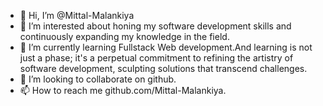 - 👋 Hi, I’m @Mittal-Malankiya
- 👀 I’m interested about honing my software development skills and continuously expanding my knowledge in the field. 
- 🌱 I’m currently learning Fullstack Web development.And learning is not just a phase; it's a perpetual commitment to refining the artistry of software development, sculpting solutions that transcend challenges. 
- 💞️ I’m looking to collaborate on github.
- 📫 How to reach me github.com/Mittal-Malankiya.

<!---
Mittal-Malankiya/Mittal-Malankiya is a ✨ special ✨ repository because its `README.md` (this file) appears on your GitHub profile.
You can click the Preview link to take a look at your changes.
--->
